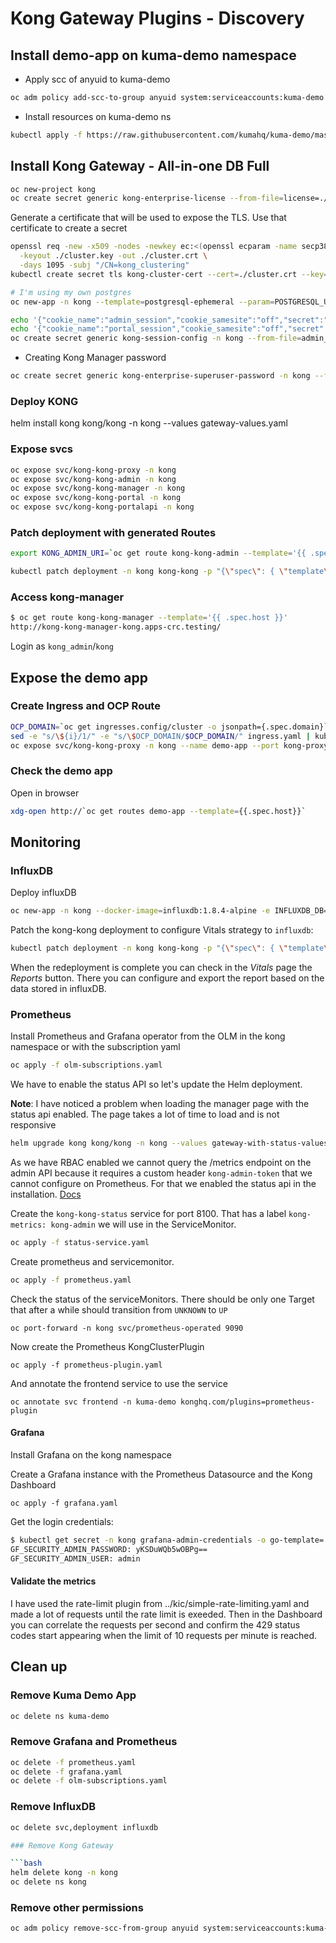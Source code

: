 # Kong Gateway Plugins - Discovery

## Install demo-app on kuma-demo namespace

- Apply scc of anyuid to kuma-demo

```bash
oc adm policy add-scc-to-group anyuid system:serviceaccounts:kuma-demo
```

- Install resources on kuma-demo ns

```bash
kubectl apply -f https://raw.githubusercontent.com/kumahq/kuma-demo/master/kubernetes/kuma-demo-aio.yaml
```

## Install Kong Gateway - All-in-one DB Full

```bash
oc new-project kong
oc create secret generic kong-enterprise-license --from-file=license=./license.json -n kong
```

Generate a certificate that will be used to expose the TLS. Use that certificate to create
a secret

```bash
openssl req -new -x509 -nodes -newkey ec:<(openssl ecparam -name secp384r1) \
  -keyout ./cluster.key -out ./cluster.crt \
  -days 1095 -subj "/CN=kong_clustering"
kubectl create secret tls kong-cluster-cert --cert=./cluster.crt --key=./cluster.key -n kong 

# I'm using my own postgres
oc new-app -n kong --template=postgresql-ephemeral --param=POSTGRESQL_USER=kong --param=POSTGRESQL_PASSWORD=kong123 --param=POSTGRESQL_DATABASE=kong
```

```bash
echo '{"cookie_name":"admin_session","cookie_samesite":"off","secret":"kong","cookie_secure":false,"storage":"kong"}' > admin_gui_session_conf
echo '{"cookie_name":"portal_session","cookie_samesite":"off","secret":"kong","cookie_secure":false,"storage":"kong"}' > portal_session_conf
oc create secret generic kong-session-config -n kong --from-file=admin_gui_session_conf --from-file=portal_session_conf
```

- Creating Kong Manager password

```bash
oc create secret generic kong-enterprise-superuser-password -n kong --from-literal=password=kong
```

### Deploy KONG

helm install kong kong/kong -n kong --values gateway-values.yaml

### Expose svcs

```bash
oc expose svc/kong-kong-proxy -n kong
oc expose svc/kong-kong-admin -n kong                                         
oc expose svc/kong-kong-manager -n kong
oc expose svc/kong-kong-portal -n kong
oc expose svc/kong-kong-portalapi -n kong
```

### Patch deployment with generated Routes

```bash
export KONG_ADMIN_URI=`oc get route kong-kong-admin --template='{{ .spec.host }}'`

kubectl patch deployment -n kong kong-kong -p "{\"spec\": { \"template\" : { \"spec\" : {\"containers\":[{\"name\":\"proxy\",\"env\": [{ \"name\" : \"KONG_ADMIN_API_URI\", \"value\": \"${KONG_ADMIN_URI}\" }, { \"name\" : \"KONG_PORTAL_API_URL\", \"value\": \"${KONG_ADMIN_URI}\" },{ \"name\" : \"KONG_PORTAL_GUI_HOST\", \"value\": \"${KONG_ADMIN_URI}\" }]}]}}}}"
```

### Access kong-manager

```bash
$ oc get route kong-kong-manager --template='{{ .spec.host }}'
http://kong-kong-manager-kong.apps-crc.testing/
```

Login as `kong_admin`/`kong`

## Expose the demo app

### Create Ingress and OCP Route

```bash
OCP_DOMAIN=`oc get ingresses.config/cluster -o jsonpath={.spec.domain}`
sed -e "s/\${i}/1/" -e "s/\$OCP_DOMAIN/$OCP_DOMAIN/" ingress.yaml | kubectl apply -f -
oc expose svc/kong-kong-proxy -n kong --name demo-app --port kong-proxy
```

### Check the demo app

Open in browser

```bash
xdg-open http://`oc get routes demo-app --template={{.spec.host}}`
```

## Monitoring

### InfluxDB

Deploy influxDB

```bash
oc new-app -n kong --docker-image=influxdb:1.8.4-alpine -e INFLUXDB_DB=kong --name=influxdb
```

Patch the kong-kong deployment to configure Vitals strategy to `influxdb`:

```bash
kubectl patch deployment -n kong kong-kong -p "{\"spec\": { \"template\" : { \"spec\" : {\"containers\":[{\"name\":\"proxy\",\"env\": [{ \"name\" : \"KONG_VITALS_STRATEGY\", \"value\": \"influxdb\" }, { \"name\" : \"KONG_VITALS_TSDB_ADDRESS\", \"value\": \"influxdb:8086\" }]}]}}}}"
```

When the redeployment is complete you can check in the _Vitals_ page the _Reports_ button. There you can configure and export the report based on the data stored in influxDB.

### Prometheus

Install Prometheus and Grafana operator from the OLM in the kong namespace or with the subscription yaml

```bash
oc apply -f olm-subscriptions.yaml
```

We have to enable the status API so let's update the Helm deployment.

**Note**: I have noticed a problem when loading the manager page with the status api enabled. The page takes a lot of time to load and is
not responsive

```bash
helm upgrade kong kong/kong -n kong --values gateway-with-status-values.yam
```

As we have RBAC enabled we cannot query the /metrics endpoint on the admin API because it requires
a custom header `kong-admin-token` that we cannot configure on Prometheus.
For that we enabled the status api in the installation. [Docs](https://docs.konghq.com/hub/kong-inc/prometheus/#accessing-the-metrics)

Create the `kong-kong-status` service for port 8100. That has a label `kong-metrics: kong-admin` we will use in the ServiceMonitor.

```bash
oc apply -f status-service.yaml
```

Create prometheus and servicemonitor.

```bash
oc apply -f prometheus.yaml
```

Check the status of the serviceMonitors. There should be only one Target that after a while should transition from `UNKNOWN` to `UP`

```
oc port-forward -n kong svc/prometheus-operated 9090
```

Now create the Prometheus KongClusterPlugin

```
oc apply -f prometheus-plugin.yaml
```

And annotate the frontend service to use the service

```
oc annotate svc frontend -n kuma-demo konghq.com/plugins=prometheus-plugin
```

#### Grafana

Install Grafana on the kong namespace

Create a Grafana instance with the Prometheus Datasource and the Kong Dashboard

```
oc apply -f grafana.yaml
```

Get the login credentials:

```bash
$ kubectl get secret -n kong grafana-admin-credentials -o go-template='{{range $k,$v := .data}}{{printf "%s: " $k}}{{if not $v}}{{$v}}{{else}}{{$v | base64decode}}{{end}}{{"\n"}}{{end}}'
GF_SECURITY_ADMIN_PASSWORD: yKSDuWQb5wOBPg==
GF_SECURITY_ADMIN_USER: admin
```

#### Validate the metrics

I have used the rate-limit plugin from ../kic/simple-rate-limiting.yaml and made a lot of requests until the rate limit is exeeded. Then in the Dashboard you can correlate the 
requests per second and confirm the 429 status codes start appearing when the limit of 10 requests per minute is reached.

## Clean up

### Remove Kuma Demo App

```bash
oc delete ns kuma-demo
```

### Remove Grafana and Prometheus

```bash
oc delete -f prometheus.yaml
oc delete -f grafana.yaml
oc delete -f olm-subscriptions.yaml
```

### Remove InfluxDB

```bash
oc delete svc,deployment influxdb

### Remove Kong Gateway

```bash
helm delete kong -n kong
oc delete ns kong
```

### Remove other permissions

```bash
oc adm policy remove-scc-from-group anyuid system:serviceaccounts:kuma-demo
```
